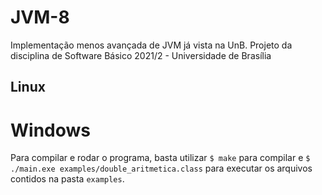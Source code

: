 # JVM-8
Implementação menos avançada de JVM já vista na UnB. Projeto da disciplina de Software Básico 2021/2 - Universidade de Brasília

## Linux

# Windows
Para compilar e rodar o programa, basta utilizar `$ make` para compilar e `$ ./main.exe examples/double_aritmetica.class` para executar os arquivos contidos na pasta `examples`. 